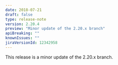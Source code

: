```yaml
---
date: 2018-07-21
draft: false 
type: release-note
version: 2.20.4
preview: "Minor update of the 2.20.x branch"
apiBreaking: ""
knownIssues: ""
jiraVersionId: 12342958
---
```


This release is a minor update of the 2.20.x branch.
